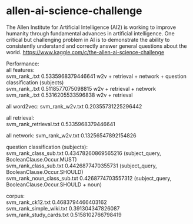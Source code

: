 # allen-ai-science-challenge  
The Allen Institute for Artificial Intelligence (AI2) is working to improve humanity through fundamental advances in artificial intelligence. One critical but challenging problem in AI is to demonstrate the ability to consistently understand and correctly answer general questions about the world. https://www.kaggle.com/c/the-allen-ai-science-challenge  

Performance:  
all features:  
svm_rank_.txt 0.5335968379446641  w2v + retrieval + network + question classification (subjects)  
svm_rank_.txt 0.5118577075098815  w2v + retrieval + network  
svm_rank_.txt 0.5316205533596838  w2v + retrieval  

all word2vec:
svm_rank_w2v.txt 0.20355731225296442  

all retrieval:  
svm_rank_retrieval.txt 0.5335968379446641  

all network:
svm_rank_w2v.txt 0.13256547892154826  
 
question classification (subjects):  
svm_rank_class_sub.txt 0.43478260869565216 (subject_query, BooleanClause.Occur.MUST)   
svm_rank_class_sub.txt 0.4426877470355731 (subject_query, BooleanClause.Occur.SHOULD)   
svm_rank_noun_class_sub.txt 0.4268774703557312 (subject_query, BooleanClause.Occur.SHOULD + noun)   

corpus:  
svm_rank_ck12.txt 0.4683794466403162  
svm_rank_simple_wiki.txt 0.391304347826087  
svm_rank_study_cards.txt 0.5158102766798419  


